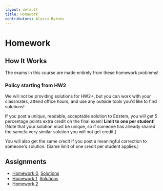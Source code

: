 ```yaml
---
layout: default
title: Homework
contributors: Alyssa Byrnes
---
```


# Homework

## How It Works

The exams in this course are made entirely from these homework problems! 

### Policy starting from HW2

We will not be providing solutions for HW2+, but you can work with your classmates, attend office hours, and use any outside tools you'd like to find solutions! 

If you post a *unique*, readable, acceptable solution to Edstem, you will get 5 percentage points extra credit on the final exam! **Limit to one per student!** (Note that your solution must be unique, so if someone has already shared the same/a very similar solution you will not get credit.)

You will also get the same credit if you post a meaningful correction to someone's solution. (Same limit of one credit per student applies.)

## Assignments

* [Homework 0](/comp455/static/HW/HW0.pdf), [Solutions](/comp455/static/HW/HW0-solutions.pdf)
* [Homework 1](/comp455/static/HW/HW1.pdf), [Solutions](/comp455/static/HW/HW1-solutions.pdf)
* [Homework 2](/comp455/static/HW/HW2.pdf)
